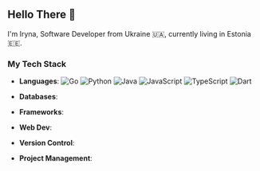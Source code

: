## Hello There 👋

I'm Iryna, Software Developer from Ukraine 🇺🇦, currently living in Estonia 🇪🇪.

### My Tech Stack
- **Languages**: ![Go](https://img.shields.io/badge/Go-FFE4E1?logo=go&logoColor=00ADD8)
![Python](https://img.shields.io/badge/Python-FFE4E1?logo=python&logoColor=3776AB)
![Java](https://img.shields.io/badge/Java-FFE4E1?logo=openjdk&logoColor=007396)
![JavaScript](https://img.shields.io/badge/JavaScript-FFE4E1?logo=javascript&logoColor=F7DF1E)
![TypeScript](https://img.shields.io/badge/TypeScript-505050?logo=typescript&logoColor=3178C6)
![Dart](https://img.shields.io/badge/Dart-505050?logo=dart&logoColor=0175C2)

- **Databases**:
- **Frameworks**:
- **Web Dev**:
- **Version Control**:
- **Project Management**:

<!--
**veliryna/veliryna** is a ✨ _special_ ✨ repository because its `README.md` (this file) appears on your GitHub profile.

Here are some ideas to get you started:

- 🔭 I’m currently working on ...
- 🌱 I’m currently learning ...
- 👯 I’m looking to collaborate on ...
- 🤔 I’m looking for help with ...
- 💬 Ask me about ...
- 📫 How to reach me: ...
- 😄 Pronouns: ...
- ⚡ Fun fact: ...
-->
